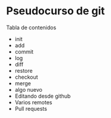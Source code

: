 # Pseudocurso de git

Tabla de contenidos

- init
- add
- commit
- log
- diff
- restore
- checkout
- merge
- algo nuevo
- Editando desde github
- Varios remotes
- Pull requests